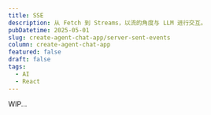 ```yaml
---
title: SSE
description: 从 Fetch 到 Streams，以流的角度与 LLM 进行交互。
pubDatetime: 2025-05-01
slug: create-agent-chat-app/server-sent-events
column: create-agent-chat-app
featured: false
draft: false
tags:
  - AI
  - React
---
```


WIP...